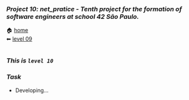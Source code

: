 ### _Project 10: net_pratice - Tenth project for the formation of software engineers at school 42 São Paulo._

🏠 [home](https://github.com/Vinicius-Santoro/42-formation-lvl2-10.net_pratice)<br>
⬅ [level 09](https://github.com/Vinicius-Santoro/42-formation-lvl2-10.net_pratice/blob/main/readmes/level09.md) &nbsp;&nbsp;&nbsp;
<h1></h1>

### _This is `level 10`_

### _Task_
- Developing...

